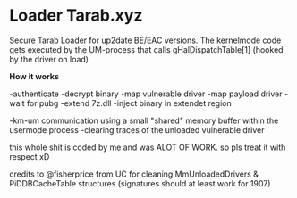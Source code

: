 # Loader Tarab.xyz

Secure Tarab Loader for up2date BE/EAC versions. The kernelmode code gets executed by the UM-process that calls gHalDispatchTable[1] (hooked by the driver on load)



**How it works**


  -authenticate
  -decrypt binary
  -map vulnerable driver
  -map payload driver
  -wait for pubg
  -extend 7z.dll
  -inject binary in extendet region
  
  -km-um communication using a small "shared" memory buffer within the usermode process
  -clearing traces of the unloaded vulnerable driver

this whole shit is coded by me and was ALOT OF WORK. so pls treat it with respect xD

credits to @fisherprice from UC for cleaning MmUnloadedDrivers & PiDDBCacheTable structures (signatures should at least work for 1907)
